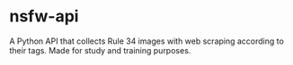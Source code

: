 # nsfw-api
A Python API that collects Rule 34 images with web scraping according to their tags. Made for study and training purposes.
